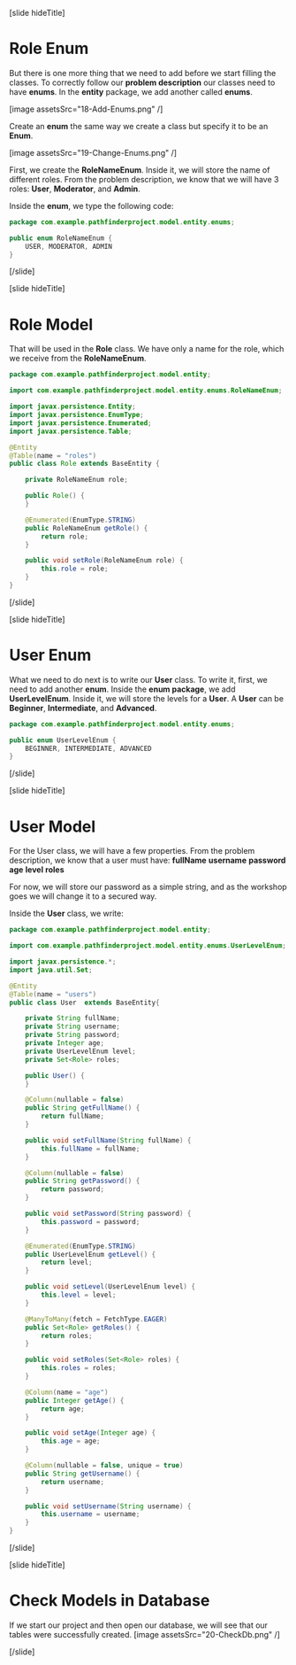 [slide hideTitle]

# Role Enum

But there is one more thing that we need to add before we start filling the classes. To correctly follow our **problem description** our classes need to have **enums**. In the **entity** package, we add another called **enums**.

[image assetsSrc="18-Add-Enums.png" /]

Create an **enum** the same way we create a class but specify it to be an **Enum**.

[image assetsSrc="19-Change-Enums.png" /]

First, we create the **RoleNameEnum**. Inside it, we will store the name of different roles. From the problem description, we know that we will have 3 roles: **User**, **Moderator**, and **Admin**.

Inside the **enum**, we type the following code:

```java
package com.example.pathfinderproject.model.entity.enums;

public enum RoleNameEnum {
    USER, MODERATOR, ADMIN
}

```

[/slide]

[slide hideTitle]

# Role Model

That will be used in the **Role** class. We have only a name for the role, which we receive from the **RoleNameEnum**.

```Java
package com.example.pathfinderproject.model.entity;

import com.example.pathfinderproject.model.entity.enums.RoleNameEnum;

import javax.persistence.Entity;
import javax.persistence.EnumType;
import javax.persistence.Enumerated;
import javax.persistence.Table;

@Entity
@Table(name = "roles")
public class Role extends BaseEntity {

    private RoleNameEnum role;

    public Role() {
    }

    @Enumerated(EnumType.STRING)
    public RoleNameEnum getRole() {
        return role;
    }

    public void setRole(RoleNameEnum role) {
        this.role = role;
    }
}
```

[/slide]

[slide hideTitle]

# User Enum

What we need to do next is to write our **User** class. To write it, first, we need to add another **enum**. Inside the **enum package**, we add **UserLevelEnum**. Inside it, we will store the levels for a **User**. A **User** can be **Beginner**, **Intermediate**, and **Advanced**.

```java
package com.example.pathfinderproject.model.entity.enums;

public enum UserLevelEnum {
    BEGINNER, INTERMEDIATE, ADVANCED
}

```

[/slide]

[slide hideTitle]

# User Model

For the User class, we will have a few properties. From the problem description, we know that a user must have:
**fullName**
**username**
**password**
**age**
**level**
**roles**

For now, we will store our password as a simple string, and as the workshop goes we will change it to a secured way.

Inside the **User** class, we write:

```java
package com.example.pathfinderproject.model.entity;

import com.example.pathfinderproject.model.entity.enums.UserLevelEnum;

import javax.persistence.*;
import java.util.Set;

@Entity
@Table(name = "users")
public class User  extends BaseEntity{

    private String fullName;
    private String username;
    private String password;
    private Integer age;
    private UserLevelEnum level;
    private Set<Role> roles;

    public User() {
    }

    @Column(nullable = false)
    public String getFullName() {
        return fullName;
    }

    public void setFullName(String fullName) {
        this.fullName = fullName;
    }

    @Column(nullable = false)
    public String getPassword() {
        return password;
    }

    public void setPassword(String password) {
        this.password = password;
    }

    @Enumerated(EnumType.STRING)
    public UserLevelEnum getLevel() {
        return level;
    }

    public void setLevel(UserLevelEnum level) {
        this.level = level;
    }

    @ManyToMany(fetch = FetchType.EAGER)
    public Set<Role> getRoles() {
        return roles;
    }

    public void setRoles(Set<Role> roles) {
        this.roles = roles;
    }

    @Column(name = "age")
    public Integer getAge() {
        return age;
    }

    public void setAge(Integer age) {
        this.age = age;
    }

    @Column(nullable = false, unique = true)
    public String getUsername() {
        return username;
    }

    public void setUsername(String username) {
        this.username = username;
    }
}
```

[/slide]

[slide hideTitle]

# Check Models in Database

If we start our project and then open our database, we will see that our tables were successfully created.
[image assetsSrc="20-CheckDb.png" /]

[/slide]
